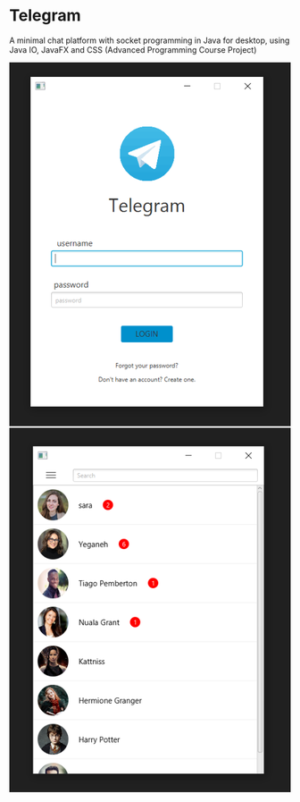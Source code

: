 # Telegram
 A minimal chat platform with socket programming in Java for desktop, using Java IO, JavaFX and CSS (Advanced Programming Course Project)
 
![alt text](https://github.com/YarandiY/Telegram/blob/main/images/main.PNG?raw=true)
![alt text](https://github.com/YarandiY/Telegram/blob/main/images/home.PNG?raw=true)

